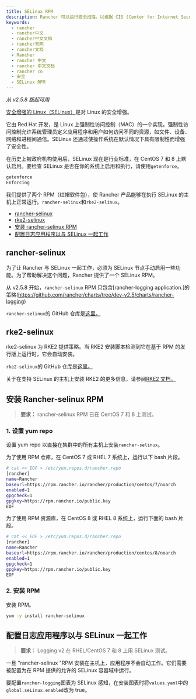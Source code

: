 ```yaml
---
title: SELinux RPM
description: Rancher 可以运行安全扫描，以根据 CIS (Center for Internet Security，互联网安全中心) Kubernetes 基准测试中定义的安全最佳实践来检查已部署 Kubernetes 的是否满足安全标准。互联网安全中心（CIS）是一个`501(c)(3)`非营利组织，成立于 2000 年 10 月，其使命是“通过识别，开发，验证，推广和维护最佳实践解决方案来防御网络攻击，并建立和引导社区打造安全可信的网络环境”。该组织的总部位于纽约东格林布什，成员包括大型公司，政府机构和学术机构。CIS 基准测试是安全配置目标系统的最佳实践。CIS 基准是通过领域专家，技术供应商，公共和私人社区成员以及 CIS 基准开发团队的不懈努力而制定的。基准提供两种类型的建议：计分和不记分。我们仅运行与“计分建议”相关的测试。
keywords:
  - rancher
  - rancher中文
  - rancher中文文档
  - rancher官网
  - rancher文档
  - Rancher
  - rancher 中文
  - rancher 中文文档
  - rancher cn
  - 安全
  - SELinux RPM
---
```


_从 v2.5.8 版起可用_

[安全增强的 Linux（SELinux）](https://en.wikipedia.org/wiki/Security-Enhanced_Linux)是对 Linux 的安全增强。

它由 Red Hat 开发，是 Linux 上强制性访问控制（MAC）的一个实现。强制性访问控制允许系统管理员定义应用程序和用户如何访问不同的资源，如文件、设备、网络和进程间通信。SELinux 还通过使操作系统在默认情况下具有限制性而增强了安全性。

在历史上被政府机构使用后，SELinux 现在是行业标准，在 CentOS 7 和 8 上默认启用。要检查 SELinux 是否在你的系统上启用和执行，请使用`getenforce`。

```bash
getenforce
Enforcing
```

我们提供了两个 RPM（红帽软件包），使 Rancher 产品能够在执行 SELinux 的主机上正常运行。`rancher-selinux`和`rke2-selinux`。

- [rancher-selinux](#rancher-selinux)
- [rke2-selinux](#rke2-selinux)
- [安装 rancher-selinux RPM](#installing-therancher-selinux-rpm)
- [配置日志应用程序以与 SELinux 一起工作](#configuring-the-logging-application-to-work-with-selinux)

## rancher-selinux

为了让 Rancher 与 SELinux 一起工作，必须为 SELinux 节点手动启用一些功能。为了帮助解决这个问题，Rancher 提供了一个 SELinux RPM。

从 v2.5.8 开始，`rancher-selinux` RPM 只包含[rancher-logging application.]的策略(https://github.com/rancher/charts/tree/dev-v2.5/charts/rancher-logging)

`rancher-selinux`的 GitHub 仓库是[这里。](https://github.com/rancher/rancher-selinux)

## rke2-selinux

rke2-selinux 为 RKE2 提供策略。当 RKE2 安装脚本检测到它在基于 RPM 的发行版上运行时，它会自动安装。

`rke2-selinux`的 GitHub 仓库是[这里。](https://github.com/rancher/rke2-selinux)

关于在支持 SELinux 的主机上安装 RKE2 的更多信息，请参阅[RKE2 文档。](https://docs.rke2.io/install/methods/#rpm)

## 安装 Rancher-selinux RPM

> **要求：** rancher-selinux RPM 已在 CentOS 7 和 8 上测试。

### 1. 设置 yum repo

设置 yum repo 以直接在集群中的所有主机上安装`rancher-selinux`。

为了使用 RPM 仓库，在 CentOS 7 或 RHEL 7 系统上，运行以下 bash 片段。

```bash
# cat << EOF > /etc/yum.repos.d/rancher.repo
[rancher]
name=Rancher
baseurl=https://rpm.rancher.io/rancher/production/centos/7/noarch
enabled=1
gpgcheck=1
gpgkey=https://rpm.rancher.io/public.key
EOF
```

为了使用 RPM 资源库，在 CentOS 8 或 RHEL 8 系统上，运行下面的 bash 片段。

```bash
# cat << EOF > /etc/yum.repos.d/rancher.repo
[rancher]
name=Rancher
baseurl=https://rpm.rancher.io/rancher/production/centos/8/noarch
enabled=1
gpgcheck=1
gpgkey=https://rpm.rancher.io/public.key
EOF
```

### 2. 安装 RPM

安装 RPM。

```bash
yum -y install rancher-selinux
```

## 配置日志应用程序以与 SELinux 一起工作

> **要求：** Logging v2 在 RHEL/CentOS 7 和 8 上用 SELinux 测试。

一旦 "rancher-selinux "RPM 安装在主机上，应用程序不会自动工作。它们需要被配置为在 RPM 提供的允许的 SELinux 容器域中运行。

要配置`rancher-logging`图表为 SELinux 感知，在安装图表时将`values.yaml`中的`global.seLinux.enabled`改为 true。
